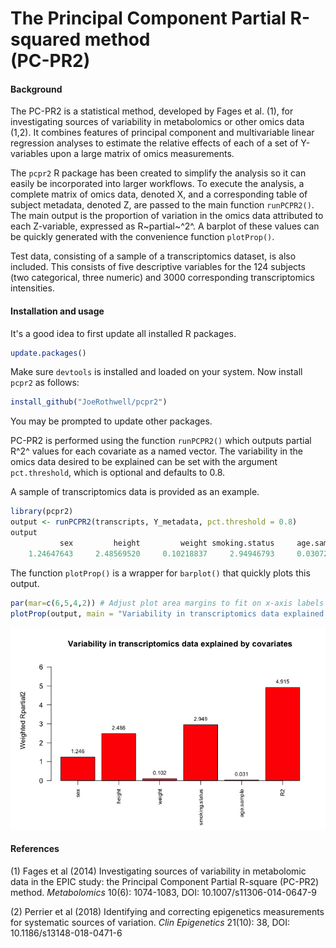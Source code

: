 # The Principal Component Partial R-squared method <br /> (PC-PR2)


#### Background

The PC-PR2 is a statistical method, developed by Fages et al. (1), for investigating sources of variability in metabolomics or other omics data (1,2). It combines features of principal component and multivariable linear regression analyses to estimate the relative effects of each of a set of Y-variables upon a large matrix of omics measurements. 

The `pcpr2` R package has been created to simplify the analysis so it can easily be incorporated into larger workflows. To execute the analysis, a complete matrix of omics data, denoted X, and a corresponding table of subject metadata, denoted Z, are passed to the main function `runPCPR2()`. The main output is the proportion of variation in the omics data attributed to each Z-variable, expressed as R~partial~^2^. A barplot of these values can be quickly generated with the convenience function `plotProp()`.

Test data, consisting of a sample of a transcriptomics dataset, is also included. This consists of five descriptive variables for the 124 subjects (two categorical, three numeric) and 3000 corresponding transcriptomics intensities.

#### Installation and usage

It's a good idea to first update all installed R packages.

````r
update.packages()
````

Make sure `devtools` is installed and loaded on your system. Now install `pcpr2` as follows:

````r
install_github("JoeRothwell/pcpr2")
````

You may be prompted to update other packages.

PC-PR2 is performed using the function `runPCPR2()` which outputs partial R^2^ values for each covariate as a named vector. The variability in the omics data desired to be explained can be set with the argument `pct.threshold`, which is optional and defaults to 0.8.

A sample of transcriptomics data is provided as an example.

````r
library(pcpr2)
output <- runPCPR2(transcripts, Y_metadata, pct.threshold = 0.8)
output
           sex         height         weight smoking.status     age.sample             R2 
    1.24647643     2.48569520     0.10218837     2.94946793     0.03072886     4.91513509 
````
The function `plotProp()` is a wrapper for `barplot()` that quickly plots this output.

````r
par(mar=c(6,5,4,2)) # Adjust plot area margins to fit on x-axis labels
plotProp(output, main = "Variability in transcriptomics data explained by covariates")
````
<p align="center">
<img src="example_plot.png">
</p>

#### References

(1) Fages et al (2014) Investigating sources of variability in metabolomic data in the EPIC study: the Principal Component Partial R-square (PC-PR2) method. *Metabolomics* 10(6): 1074-1083, DOI: 10.1007/s11306-014-0647-9

(2) Perrier et al (2018) Identifying and correcting epigenetics measurements for systematic sources of variation.
*Clin Epigenetics* 21(10): 38, DOI: 10.1186/s13148-018-0471-6

